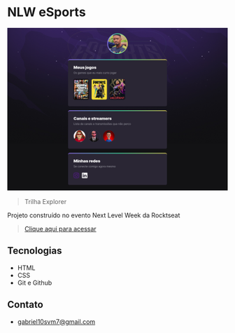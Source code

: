 # NLW eSports 
![preview](./.github/preview)

>Trilha Explorer

Projeto construído no evento Next Level Week da Rocktseat

>[Clique aqui para acessar](https://gabrielmarcs.github.io/nlw-esports/)

## Tecnologias
  - HTML
  - CSS
  - Git e Github

## Contato

- gabriel10svm7@gmail.com
